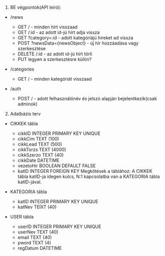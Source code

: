 1. BE végpontok(API leíró):

- /news
	- GET / - minden hírt visszaad
	- GET /:id - az adott id-jú hírt adja vissza
	- GET ?category=:id - adott kategóriájú híreket ad vissza
	- POST ?newsData={newsObject} - új hír hozzáadása vagy szerkesztése
	- DELETE /:id - az adott id-jú hírt törli
	- PUT legyen a szerkesztésre külön?
	
- /categories
	- GET / - minden kategóriát visszaad
	
- /auth
	- POST / - adott felhasználónév és jelszó alapján bejelentkezik(csak adminok)


2. Adatbázis terv

 - CIKKEK tábla
   - cikkID INTEGER PRIMARY KEY UNIQUE
   - cikkCim TEXT (100)
   - cikkLead TEXT (500)
   - cikkTorzs TEXT (4000)
   - cikkSzerzo TEXT (40)
   - cikkDate DATETIME
   - vezetoHir BOOLEAN DEFAULT FALSE
   - katID INTEGER FOREIGN KEY
    Megkötések a táblához:
    A CIKKEK tábla katID-ja idegen kulcs, N:1 kapcsolatba van a KATEGORIA tábla katID-jával. 

 - KATEGORIA tábla
    - katID INTEGER PRIMARY KEY UNIQUE
    - katNev TEÍXT (40)

 - USER tábla
    - userID INTEGER PRIMARY KEY UNIQUE
    - userNev TEXT (40)
    - email TEXT (40)
    - pword TEXT (4)
    - regDatum DATETIME